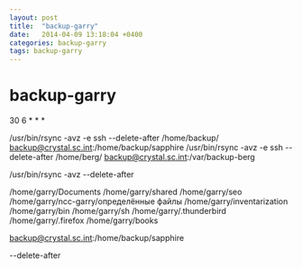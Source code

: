 ```yaml
---
layout: post
title:  "backup-garry"
date:   2014-04-09 13:18:04 +0400
categories: backup-garry
tags: backup-garry
---
```


# backup-garry
30      6       *       *       *      



/usr/bin/rsync -avz -e ssh --delete-after /home/backup/  backup@crystal.sc.int:/home/backup/sapphire
/usr/bin/rsync -avz -e ssh --delete-after /home/berg/  backup@crystal.sc.int:/var/backup-berg


/usr/bin/rsync -avz --delete-after 

/home/garry/Documents
/home/garry/shared
/home/garry/seo
/home/garry/ncc-garry/определённые файлы
/home/garry/inventarization
/home/garry/bin
/home/garry/sh
/home/garry/.thunderbird
/home/garry/.firefox
/home/garry/books


 backup@crystal.sc.int:/home/backup/sapphire


--delete-after
